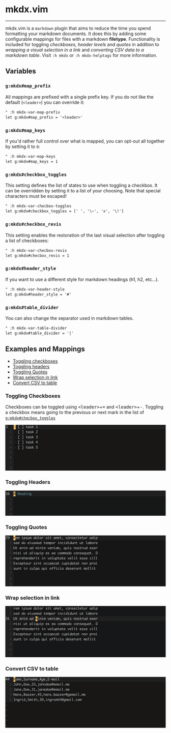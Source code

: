 # mkdx.vim
---

mkdx.vim is a `markdown` plugin that aims to reduce the time you spend formatting your
markdown documents. It does this by adding some configurable mappings for files with a
markdown **filetype**. Functionality is included for toggling _checkboxes_,
_header levels_ and _quotes_ in addition to _wrapping a visual selection in a link_ and
_converting CSV data to a markdown table_. Visit `:h mkdx` or `:h mkdx-helptags` for
more information.

## Variables

### `g:mkdx#map_prefix`

All mappings are prefixed with a single prefix key.
If you do not like the default (`<leader>`) you can override it:

```viml
" :h mkdx-var-map-prefix
let g:mkdx#map_prefix = '<leader>'
```

### `g:mkdx#map_keys`

If you'd rather full control over what is mapped, you can opt-out all together by setting it to `0`:

```viml
" :h mkdx-var-map-keys
let g:mkdx#map_keys = 1
```

### `g:mkdx#checkbox_toggles`

This setting defines the list of states to use when toggling a checkbox.
It can be overridden by setting it to a list of your choosing. Note that special characters must be escaped!

```viml
" :h mkdx-var-checbox-toggles
let g:mkdx#checkbox_toggles = [' ', '\~', 'x', '\!']
```

### `g:mkdx#checkbox_revis`

This setting enables the restoration of the last visual selection after toggling a list of checkboxes:

```viml
" :h mkdx-var-checbox-revis
let g:mkdx#checbox_revis = 1
```

### `g:mkdx#header_style`

If you want to use a different style for markdown headings (h1, h2, etc...).

```viml
" :h mkdx-var-header-style
let g:mkdx#header_style = '#'
```

### `g:mkdx#table_divider`

You can also change the separator used in markdown tables.

```viml
" :h mkdx-var-table-divider
let g:mkdx#table_divider = '|'
```

## Examples and Mappings

- [Toggling checkboxes](#toggling-checkboxes)
- [Toggling headers](#toggling-headers)
- [Toggling Quotes](#toggling-quotes)
- [Wrap selection in link](#wrap-selection-in-link)
- [Convert CSV to table](#convert-csv-to-table)

### Toggling Checkboxes

Checkboxes can be toggled using <kbd>\<leader\></kbd>+<kbd>=</kbd> and <kbd>\<leader\></kbd>+<kbd>-</kbd>.
Toggling a checkbox means going to the previous or next mark in the list of [`g:mkdx#checbox_toggles`](#gmkdxcheckbox_toggles)

![mkdx toggle checkbox](doc/gifs/vim-mkdx-toggle-checkbox.gif)

### Toggling Headers

![mkdx toggle header](doc/gifs/vim-mkdx-toggle-heading.gif)

### Toggling Quotes

![mkdx toggle quotes](doc/gifs/vim-mkdx-toggle-quote.gif)

### Wrap selection in link

![mkdx wrap selection in link](doc/gifs/vim-mkdx-wrap-link.gif)

### Convert CSV to table

![mkdx convert csv to table](doc/gifs/vim-mkdx-tableize.gif)
